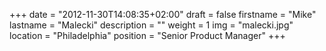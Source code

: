 +++
date = "2012-11-30T14:08:35+02:00"
draft = false
firstname = "Mike"
lastname = "Malecki"
description = ""
weight = 1
img = "malecki.jpg"
location = "Philadelphia"
position = "Senior Product Manager"
+++
